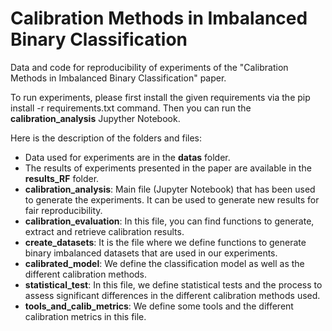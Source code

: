 # Calibration Methods in Imbalanced Binary Classification

Data and code for reproducibility of experiments of the "Calibration Methods in Imbalanced Binary Classification" paper.

To run experiments, please first install the given requirements via the pip install -r requirements.txt command. Then you can run the **calibration_analysis** Jupyther Notebook.

Here is the description of the folders and files:
* Data used for experiments are in the **datas** folder.
* The results of experiments presented in the paper are available in the **results_RF** folder.
* **calibration_analysis**: Main file (Jupyter Notebook) that has been used to generate the experiments. It can be used to generate new results for fair reproducibility.
* **calibration_evaluation**: In this file, you can find functions to generate, extract and retrieve calibration results.
* **create_datasets**: It is the file where we define functions to generate binary imbalanced datasets that are used in our experiments.
* **calibrated_model**: We define the classification model as well as the different calibration methods.
* **statistical_test**: In this file, we define statistical tests and the process to assess significant differences in the different calibration methods used.
* **tools_and_calib_metrics**: We define some tools and the different calibration metrics in this file.
